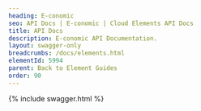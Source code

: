 ```yaml
---
heading: E-conomic
seo: API Docs | E-conomic | Cloud Elements API Docs
title: API Docs
description: E-conomic API Documentation.
layout: swagger-only
breadcrumbs: /docs/elements.html
elementId: 5994
parent: Back to Element Guides
order: 90
---
```


{% include swagger.html %}

